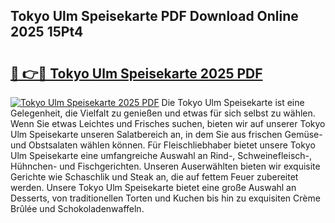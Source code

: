 ## Tokyo Ulm Speisekarte PDF Download Online 2025 15Pt4

# <h2><a href="http://gc9jrqw.nevu.top/?p=Tokyo+Ulm+Speisekarte">🔗 👉🔴 Tokyo Ulm Speisekarte 2025 PDF</a></h2>

[![Tokyo Ulm Speisekarte 2025 PDF](https://i.imgur.com/dBaPXMq.png)](http://gc9jrqw.nevu.top/?p=Tokyo+Ulm+Speisekarte)
Die Tokyo Ulm Speisekarte ist eine Gelegenheit, die Vielfalt zu genießen und etwas für sich selbst zu wählen. Wenn Sie etwas Leichtes und Frisches suchen, bieten wir auf unserer Tokyo Ulm Speisekarte unseren Salatbereich an, in dem Sie aus frischen Gemüse- und Obstsalaten wählen können. Für Fleischliebhaber bietet unsere Tokyo Ulm Speisekarte eine umfangreiche Auswahl an Rind-, Schweinefleisch-, Hühnchen- und Fischgerichten. Unseren Auserwählten bieten wir exquisite Gerichte wie Schaschlik und Steak an, die auf fettem Feuer zubereitet werden. Unsere Tokyo Ulm Speisekarte bietet eine große Auswahl an Desserts, von traditionellen Torten und Kuchen bis hin zu exquisiten Crème Brûlée und Schokoladenwaffeln.
